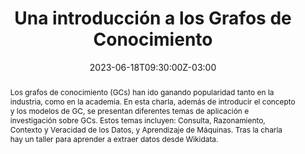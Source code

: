 ---
title: Una introducción a los Grafos de Conocimiento

event: SICCS-Chile 2023
event_url: https://sicss.io/2023/chile/

location: Campus San Joaquín, PUC Chile.

abstract: 'Los grafos de conocimiento (GCs) han ido ganando popularidad tanto en la industria, como en la academia. En esta charla, además de introducir el concepto y los modelos de GC, se presentan diferentes temas de aplicación e investigación sobre GCs. Estos temas incluyen: Consulta, Razonamiento, Contexto y Veracidad de los Datos, y Aprendizaje de Máquinas. Tras la charla hay un taller para aprender a extraer datos desde Wikidata.'

# Talk start and end times.
#   End time can optionally be hidden by prefixing the line with `#`.
date: '2023-06-18T09:30:00Z-03:00'
#date_end: '2030-06-01T15:00:00Z'
all_day: false

# Schedule page publish date (NOT talk date).
publishDate: '2017-01-01T00:00:00Z'

authors: [admin]
tags: ['Grafos de Conocimiento', 'Wikidata']

# Is this a featured talk? (true/false)
featured: false

links:
  - icon: twitter
    icon_pack: fab
    name: Follow
    url: https://twitter.com/ferradest
url_code: 'https://colab.research.google.com/drive/1QpLEv8J5bGoGs7Rau4Qw8CSpK5YrRN5u?usp=sharing'
url_pdf: 'pdf/GCs@SICCS2023.pdf'
url_slides: ''
#url_video: ''

# Markdown Slides (optional).
#   Associate this talk with Markdown slides.
#   Simply enter your slide deck's filename without extension.
#   E.g. `slides = "example-slides"` references `content/slides/example-slides.md`.
#   Otherwise, set `slides = ""`.
slides: example

# Projects (optional).
#   Associate this post with one or more of your projects.
#   Simply enter your project's folder or file name without extension.
#   E.g. `projects = ["internal-project"]` references `content/project/deep-learning/index.md`.
#   Otherwise, set `projects = []`.
projects: []
---